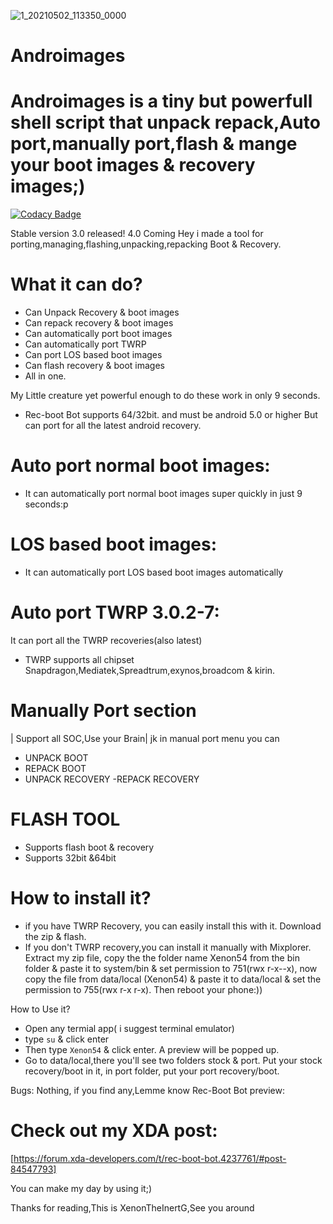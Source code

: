 ![1_20210502_113350_0000](https://user-images.githubusercontent.com/78007167/117167512-21252600-ade9-11eb-96ff-fc33615cb7d0.png)


# Androimages
# Androimages is a tiny but powerfull shell script that unpack repack,Auto port,manually port,flash & mange your boot images & recovery images;)

[![Codacy Badge](https://api.codacy.com/project/badge/Grade/2cadab25a04c42779f3203b4a61bd6ef)](https://app.codacy.com/gh/XenonTheInertG/Rec-Boot-Bot?utm_source=github.com&utm_medium=referral&utm_content=XenonTheInertG/Rec-Boot-Bot&utm_campaign=Badge_Grade)

Stable version 3.0 released! 4.0 Coming
Hey i made a tool for porting,managing,flashing,unpacking,repacking Boot & Recovery.

# What it can do?
>
- Can Unpack Recovery & boot images
- Can repack recovery & boot images
- Can automatically port boot images
- Can automatically port TWRP
- Can port LOS based boot images
- Can flash recovery & boot images
- All in one.

My Little creature yet powerful enough to do these work in only 9 seconds.

- Rec-boot Bot supports 64/32bit. and must be android 5.0 or higher But can port for all the latest android recovery.

# Auto port normal boot images:
- It can automatically port normal boot images super quickly in just 9 seconds:p

# LOS based boot images:
- It can automatically port LOS based boot images automatically

# Auto port TWRP 3.0.2-7:
It can port all the TWRP recoveries(also latest) 
- TWRP supports all chipset
Snapdragon,Mediatek,Spreadtrum,exynos,broadcom & kirin.

# Manually Port section
| Support all SOC,Use your Brain|
jk
in manual port menu you can
- UNPACK BOOT
- REPACK BOOT
- UNPACK RECOVERY
-REPACK RECOVERY

# FLASH TOOL
- Supports flash boot & recovery 
- Supports 32bit &64bit


# How to install it?
- if you have TWRP Recovery, you can easily install this with it. Download the zip & flash.
- If you don't TWRP recovery,you can install it manually with Mixplorer. Extract my zip file, copy the the folder name Xenon54 from the bin folder & paste it to system/bin & set permission to 751(rwx r-x--x), now copy the file from data/local (Xenon54) & paste it to data/local & set the permission to 755(rwx r-x r-x). Then reboot your phone:))

How to Use it?
- Open any termial app( i suggest terminal emulator)
- type `su` & click enter
- Then type `Xenon54` & click enter.
A preview will be popped up.
- Go to data/local,there you'll see two folders stock & port. Put your stock recovery/boot in it, in port folder, put your port recovery/boot.

Bugs: Nothing, if you find any,Lemme know
Rec-Boot Bot preview:
# Check out my XDA post:
[https://forum.xda-developers.com/t/rec-boot-bot.4237761/#post-84547793]

You can make my day by using it;)

Thanks for reading,This is XenonTheInertG,See you around

